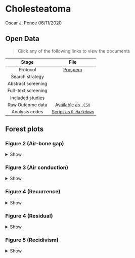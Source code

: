 Cholesteatoma
================
Oscar J. Ponce
06/11/2020

## Open Data

> Click any of the following links to view the documents

|        Stage        |                                                      File                                                       |
| :-----------------: | :-------------------------------------------------------------------------------------------------------------: |
|      Protocol       |               [Prospero](https://www.crd.york.ac.uk/prospero/display_record.php?RecordID=184029)                |
|   Search strategy   |                                                                                                                 |
| Abstract screening  |                                                                                                                 |
| Full-text screening |                                                                                                                 |
|  Included studies   |                                                                                                                 |
|  Raw Outcome data   | [Available as `.CSV`](https://github.com/ponceoscarj/Cholesteatoma/blob/main/6%20Extracted%20Data/outcomes.csv) |
|   Analysis codes    |       [Script as `R Markdown`](https://github.com/ponceoscarj/Cholesteatoma/blob/main/Cholesteatoma.Rmd)        |

## Forest plots

### Figure 2 (Air-bone gap)

<details>

<summary>Show</summary>

*Air bone gap difference in decibels (db) in children with
choleasteatoma undergoing Canal wall up vs. Canal wall down*

![](Cholesteatoma_files/figure-gfm/abg-1.svg)<!-- -->

</details>

### Figure 3 (Air conduction)

<details>

<summary>Show</summary>

*Air conduction difference in children with choleasteatoma undergoing
Canal wall up vs. Canal wall down*

![](Cholesteatoma_files/figure-gfm/ac-1.svg)<!-- -->

</details>

### Figure 4 (Recurrence)

<details>

<summary>Show</summary>

*Difference in risk of recurrence in children with choleasteatoma
undergoing Canal wall up vs. Canal wall down*

![](Cholesteatoma_files/figure-gfm/recurrence-1.svg)<!-- -->

</details>

### Figure 4 (Residual)

<details>

<summary>Show</summary>

*Difference in risk of residual tissue in children with choleasteatoma
undergoing Canal wall up vs. Canal wall down*

![](Cholesteatoma_files/figure-gfm/residual-1.svg)<!-- -->

</details>

### Figure 5 (Recidivism)

<details>

<summary>Show</summary>

*Difference in risk of recidivism in children with choleasteatoma
undergoing Canal wall up vs. Canal wall down*

![](Cholesteatoma_files/figure-gfm/recidivism-1.svg)<!-- -->

</details>
